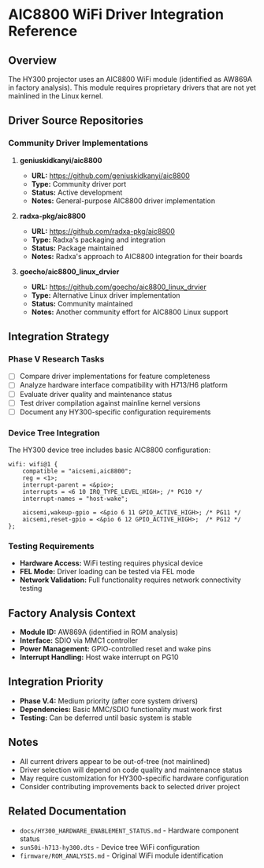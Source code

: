 # AIC8800 WiFi Driver Integration Reference

## Overview
The HY300 projector uses an AIC8800 WiFi module (identified as AW869A in factory analysis). This module requires proprietary drivers that are not yet mainlined in the Linux kernel.

## Driver Source Repositories

### Community Driver Implementations
1. **geniuskidkanyi/aic8800**
   - **URL:** https://github.com/geniuskidkanyi/aic8800
   - **Type:** Community driver port
   - **Status:** Active development
   - **Notes:** General-purpose AIC8800 driver implementation

2. **radxa-pkg/aic8800** 
   - **URL:** https://github.com/radxa-pkg/aic8800
   - **Type:** Radxa's packaging and integration
   - **Status:** Package maintained
   - **Notes:** Radxa's approach to AIC8800 integration for their boards

3. **goecho/aic8800_linux_drvier**
   - **URL:** https://github.com/goecho/aic8800_linux_drvier
   - **Type:** Alternative Linux driver implementation
   - **Status:** Community maintained
   - **Notes:** Another community effort for AIC8800 Linux support

## Integration Strategy

### Phase V Research Tasks
- [ ] Compare driver implementations for feature completeness
- [ ] Analyze hardware interface compatibility with H713/H6 platform
- [ ] Evaluate driver quality and maintenance status
- [ ] Test driver compilation against mainline kernel versions
- [ ] Document any HY300-specific configuration requirements

### Device Tree Integration
The HY300 device tree includes basic AIC8800 configuration:
```dts
wifi: wifi@1 {
    compatible = "aicsemi,aic8800";
    reg = <1>;
    interrupt-parent = <&pio>;
    interrupts = <6 10 IRQ_TYPE_LEVEL_HIGH>; /* PG10 */
    interrupt-names = "host-wake";
    
    aicsemi,wakeup-gpio = <&pio 6 11 GPIO_ACTIVE_HIGH>; /* PG11 */
    aicsemi,reset-gpio = <&pio 6 12 GPIO_ACTIVE_HIGH>;  /* PG12 */
};
```

### Testing Requirements
- **Hardware Access:** WiFi testing requires physical device
- **FEL Mode:** Driver loading can be tested via FEL mode
- **Network Validation:** Full functionality requires network connectivity testing

## Factory Analysis Context
- **Module ID:** AW869A (identified in ROM analysis)
- **Interface:** SDIO via MMC1 controller
- **Power Management:** GPIO-controlled reset and wake pins
- **Interrupt Handling:** Host wake interrupt on PG10

## Integration Priority
- **Phase V.4:** Medium priority (after core system drivers)
- **Dependencies:** Basic MMC/SDIO functionality must work first
- **Testing:** Can be deferred until basic system is stable

## Notes
- All current drivers appear to be out-of-tree (not mainlined)
- Driver selection will depend on code quality and maintenance status
- May require customization for HY300-specific hardware configuration
- Consider contributing improvements back to selected driver project

## Related Documentation
- `docs/HY300_HARDWARE_ENABLEMENT_STATUS.md` - Hardware component status
- `sun50i-h713-hy300.dts` - Device tree WiFi configuration
- `firmware/ROM_ANALYSIS.md` - Original WiFi module identification